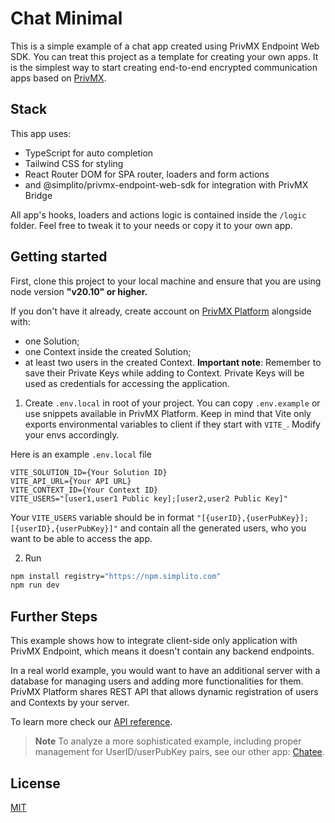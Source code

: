 # Chat Minimal

This is a simple example of a chat app created using PrivMX Endpoint Web SDK. You can treat this project as a template for creating your own apps.
It is the simplest way to start creating end-to-end encrypted communication apps based on [PrivMX](https://privmx.cloud).

## Stack

This app uses:

- TypeScript for auto completion
- Tailwind CSS for styling
- React Router DOM for SPA router, loaders and form actions
- and @simplito/privmx-endpoint-web-sdk for integration with PrivMX Bridge

All app's hooks, loaders and actions logic is contained inside the `/logic` folder. Feel free to tweak it to your needs or copy it to your own app.

## Getting started

First, clone this project to your local machine and ensure that you are using node version **"v20.10" or higher.**

If you don't have it already, create account on [PrivMX Platform](https://privmx.cloud/) alongside with:

- one Solution;
- one Context inside the created Solution;
- at least two users in the created Context. **Important note**: Remember to save their Private Keys while adding to Context. Private Keys will be used as credentials for accessing the application.

1. Create `.env.local` in root of your project. You can copy `.env.example` or use snippets available in PrivMX Platform.
   Keep in mind that Vite only exports environmental variables to client if they start with `VITE_`. Modify your envs accordingly.

Here is an example `.env.local` file

```
VITE_SOLUTION_ID={Your Solution ID}
VITE_API_URL={Your API URL}
VITE_CONTEXT_ID={Your Context ID}
VITE_USERS="[user1,user1 Public key];[user2,user2 Public Key]"
```

Your `VITE_USERS` variable should be in format `"[{userID},{userPubKey}];[{userID},{userPubKey}]"` and contain all the generated users, who you want to be able to access the app.

2. Run

```sh
npm install registry="https://npm.simplito.com"
npm run dev
```

## Further Steps

This example shows how to integrate client-side only application with PrivMX Endpoint, which means it doesn't contain any backend endpoints.

In a real world example, you would want to have an additional server with a database for managing users and adding more functionalities for them. PrivMX Platform shares REST API that allows dynamic registration of users and Contexts by your server.

To learn more check our [API reference](https://api.privmx.cloud/docs/#privmx-cloud-platform-api).

> **Note**
> To analyze a more sophisticated example, including proper management for UserID/userPubKey pairs, see our other app: [Chatee](https://github.com/simplito/privmx-chatee).

## License

[MIT](./LICENSE)
